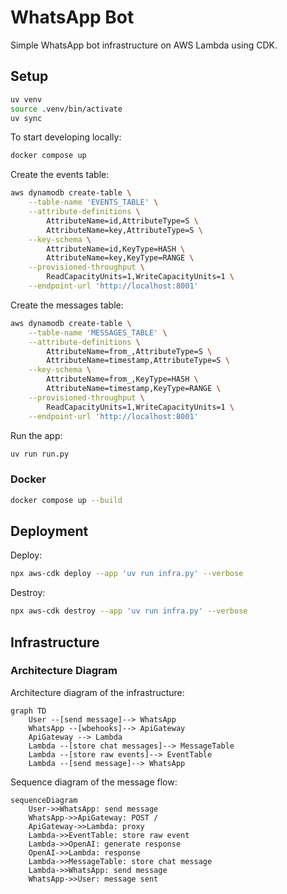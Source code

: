 # WhatsApp Bot

Simple WhatsApp bot infrastructure on AWS Lambda using CDK.

## Setup

```bash
uv venv
source .venv/bin/activate
uv sync
```

To start developing locally:

```bash
docker compose up
```

Create the events table:

```bash
aws dynamodb create-table \
    --table-name 'EVENTS_TABLE' \
    --attribute-definitions \
        AttributeName=id,AttributeType=S \
        AttributeName=key,AttributeType=S \
    --key-schema \
        AttributeName=id,KeyType=HASH \
        AttributeName=key,KeyType=RANGE \
    --provisioned-throughput \
        ReadCapacityUnits=1,WriteCapacityUnits=1 \
    --endpoint-url 'http://localhost:8001'
```

Create the messages table:

```bash
aws dynamodb create-table \
    --table-name 'MESSAGES_TABLE' \
    --attribute-definitions \
        AttributeName=from_,AttributeType=S \
        AttributeName=timestamp,AttributeType=S \
    --key-schema \
        AttributeName=from_,KeyType=HASH \
        AttributeName=timestamp,KeyType=RANGE \
    --provisioned-throughput \
        ReadCapacityUnits=1,WriteCapacityUnits=1 \
    --endpoint-url 'http://localhost:8001'
```

Run the app:

```bash
uv run run.py
```

### Docker

```bash
docker compose up --build
```

## Deployment

Deploy:

```bash
npx aws-cdk deploy --app 'uv run infra.py' --verbose
```

Destroy:

```bash
npx aws-cdk destroy --app 'uv run infra.py' --verbose
```

## Infrastructure

### Architecture Diagram

Architecture diagram of the infrastructure:

```mermaid
graph TD
    User --[send message]--> WhatsApp
    WhatsApp --[wbehooks]--> ApiGateway
    ApiGateway --> Lambda
    Lambda --[store chat messages]--> MessageTable
    Lambda --[store raw events]--> EventTable
    Lambda --[send message]--> WhatsApp
```

Sequence diagram of the message flow:

```mermaid
sequenceDiagram
    User->>WhatsApp: send message
    WhatsApp->>ApiGateway: POST /
    ApiGateway->>Lambda: proxy
    Lambda->>EventTable: store raw event
    Lambda->>OpenAI: generate response
    OpenAI->>Lambda: response
    Lambda->>MessageTable: store chat message
    Lambda->>WhatsApp: send message
    WhatsApp->>User: message sent
```
